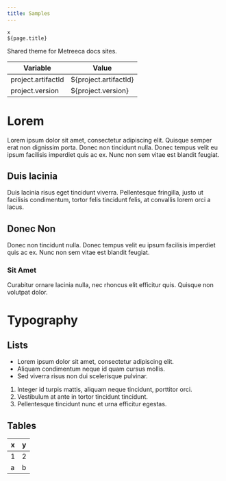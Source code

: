```yaml
---
title: Samples
---
```


```
x
${page.title}
```


Shared theme for Metreeca docs sites.

|Variable|Value|  
|--------|-----|
|project.artifactId|${project.artifactId}|  
|project.version|${project.version}| 

# Lorem

Lorem ipsum dolor sit amet, consectetur adipiscing elit. Quisque semper erat non dignissim porta. Donec non tincidunt nulla. Donec tempus velit eu ipsum facilisis imperdiet quis ac ex. Nunc non sem vitae est blandit feugiat.


## Duis lacinia

Duis lacinia risus eget tincidunt viverra. Pellentesque fringilla, justo ut facilisis condimentum, tortor felis tincidunt felis, at convallis lorem orci a lacus.


## Donec Non 

Donec non tincidunt nulla. Donec tempus velit eu ipsum facilisis imperdiet quis ac ex. Nunc non sem vitae est blandit feugiat.

### Sit Amet

 Curabitur ornare lacinia nulla, nec rhoncus elit efficitur quis. Quisque non volutpat dolor.
 
# Typography

## Lists

- Lorem ipsum dolor sit amet, consectetur adipiscing elit.
- Aliquam condimentum neque id quam cursus mollis.
- Sed viverra risus non dui scelerisque pulvinar.
 
 
1. Integer id turpis mattis, aliquam neque tincidunt, porttitor orci.
2. Vestibulum at ante in tortor tincidunt tincidunt.
3. Pellentesque tincidunt nunc et urna efficitur egestas.


## Tables

| x | y |
|---|---|
| 1 | 2 |
| a | b |

